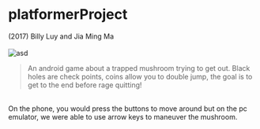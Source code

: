 # platformerProject

(2017) Billy Luy and Jia Ming Ma
</br>
</br>
![asd](https://i.gyazo.com/7d6ffebe5ff59e041952b593bb6f8a65.png)

> An android game about a trapped mushroom trying to get out. 
> Black holes are check points, coins allow you to double jump, the goal is to get to the end before rage quitting!
</br>
On the phone, you would press the buttons to move around but on the pc emulator, we were able to use arrow keys to maneuver the mushroom.
